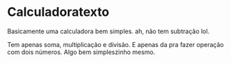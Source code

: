 # Calculadoratexto
Basicamente uma calculadora bem simples. ah, não tem subtração lol.

Tem apenas soma, multiplicação e divisão. 
E apenas da pra fazer operação com dois números. Algo bem simpleszinho mesmo.

